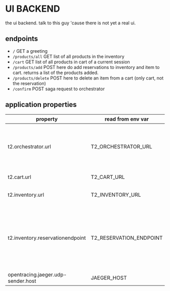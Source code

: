 # UI BACKEND

the ui backend. 
talk to this guy 'cause there is not yet a real ui.

## endpoints
* ``/`` GET a greeting 
* ``/products/all`` GET list of all products in the inventory 
* ``/cart`` GET list of all products in cart of a current session
* ``/products/add`` POST here do add reservations to inventory and item to cart. returns a list of the products added.
* ``/products/delete`` POST here to delete an item from a cart (only cart, not the reservation) 
* ``/confirm`` POST saga request to orchestrator

## application properties 

property | read from env var | description |
-------- | ----------------- | ----------- |
t2.orchestrator.url | T2_ORCHESTRATOR_URL | url of the orchestrator service. inclusively endpoint and everything!
t2.cart.url | T2_CART_URL | url of the cart service 
t2.inventory.url | T2_INVENTORY_URL | url of the inventory service. 
t2.inventory.reservationendpoint | T2_RESERVATION_ENDPOINT | endpoint for reservations. sub path of the inventory url. guess it would be smarter to pass the entire url.
opentracing.jaeger.udp-sender.host | JAEGER_HOST | for the tracing. 

 